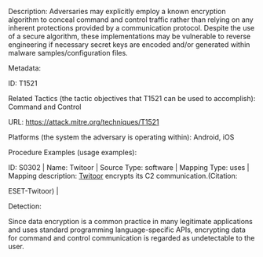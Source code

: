 Description: Adversaries may explicitly employ a known encryption algorithm to conceal command and control traffic rather than relying on any inherent protections provided by a communication protocol. Despite the use of a secure algorithm, these implementations may be vulnerable to reverse engineering if necessary secret keys are encoded and/or generated within malware samples/configuration files.

Metadata:

ID: T1521

Related Tactics (the tactic objectives that T1521 can be used to accomplish): Command and Control

URL: https://attack.mitre.org/techniques/T1521

Platforms (the system the adversary is operating within): Android, iOS

Procedure Examples (usage examples):

ID: S0302 | Name: Twitoor | Source Type: software | Mapping Type: uses | Mapping description: [Twitoor](https://attack.mitre.org/software/S0302) encrypts its C2 communication.(Citation:

ESET-Twitoor) |

Detection:

Since data encryption is a common practice in many legitimate applications and uses standard programming language-specific APIs, encrypting data for command and control communication is regarded as undetectable to the user.